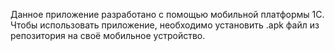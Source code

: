 Данное приложение разработано с помощью мобильной платформы 1С.
Чтобы использовать приложение, необходимо установить .apk файл из репозитория на своё мобильное устройство.
